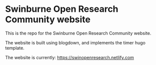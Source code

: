 
<!-- README.md is generated from README.Rmd. Please edit that file -->
Swinburne Open Research Community website
=========================================

This is the repo for the Swinburne Open Research Community website.

The website is built using blogdown, and implements the timer hugo template.

The website is currently: https://swinopenresearch.netlify.com

